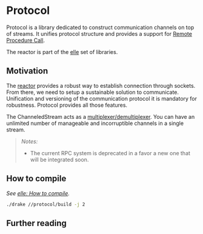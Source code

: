 # Protocol

Protocol is a library dedicated to construct communication channels on top of streams. It unifies protocol structure and provides a support for [Remote Procedure Call]().

The reactor is part of the [elle](https://github.com/infinit/elle) set of libraries.

## Motivation

The [reactor](/reactor) provides a robust way to establish connection through sockets. From there, we need to setup a sustainable solution to communicate. Unification and versioning of the communication protocol it is mandatory for robustness. Protocol provides all those features.

The ChanneledStream acts as a [multiplexer/demultiplexer](https://en.wikipedia.org/wiki/Multiplexing). You can have an unlimited number of manageable and incorruptible channels in a single stream.

> *Notes:*
> - The current RPC system is deprecated in a favor a new one that will be integrated soon.

## How to compile

_See [elle: How to compile](https://github.com/infinit/elle#how-to-compile)._

```bash
./drake //protocol/build -j 2
```

## Further reading
